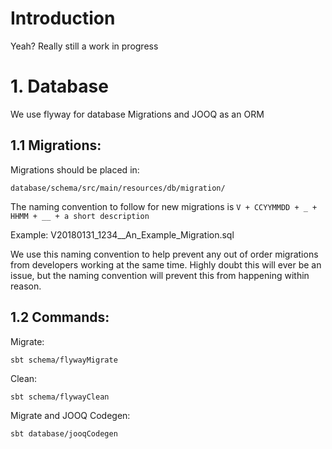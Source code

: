 # Introduction
Yeah? Really still a work in progress

# 1. Database
We use flyway for database Migrations and JOOQ as an ORM

## 1.1 Migrations: 

Migrations should be placed in:
 ```
 database/schema/src/main/resources/db/migration/
 ```
 The naming convention to follow for new migrations is 
 ``V + CCYYMMDD + _ + HHMM + __ + a short description``
 
 Example: V20180131_1234__An_Example_Migration.sql
 
 We use this naming convention to help prevent any out of order migrations from developers working at the same time.
 Highly doubt this will ever be an issue, but the naming convention will prevent this from happening within reason.
 
 ## 1.2 Commands:
 
 Migrate:
 
 ``sbt schema/flywayMigrate``
 
 Clean:
 
 ``sbt schema/flywayClean``
 
 Migrate and JOOQ Codegen:
 
  ``sbt database/jooqCodegen``